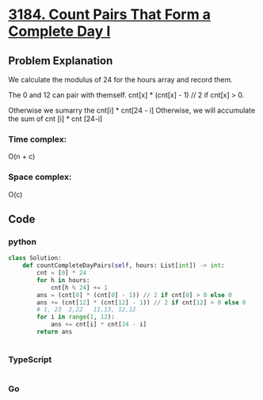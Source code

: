# [3184. Count Pairs That Form a Complete Day I](https://leetcode.cn/problems/count-pairs-that-form-a-complete-day-i/description/)

## Problem Explanation
We calculate the modulus of 24 for the hours array and record them.

The 0 and 12 can pair with themself. cnt[x] * (cnt[x] - 1) // 2 if cnt[x] > 0.

Otherwise we sumarry the cnt[i] * cnt[24 - i]
Otherwise, we will accumulate the sum of cnt [i] * cnt [24-i]
### Time complex:
O(n + c)
### Space complex:
O(c)
## Code

### python
```python
class Solution:
    def countCompleteDayPairs(self, hours: List[int]) -> int:
        cnt = [0] * 24
        for h in hours:
            cnt[h % 24] += 1
        ans = (cnt[0] * (cnt[0] - 1)) // 2 if cnt[0] > 0 else 0 
        ans += (cnt[12] * (cnt[12] - 1)) // 2 if cnt[12] > 0 else 0 
        # 1, 23  2,22   11,13, 12,12
        for i in range(1, 12):
            ans += cnt[i] * cnt[24 - i]
        return ans
        
```

### TypeScript
```TypeScript


```

### Go
```go
```